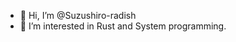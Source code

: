 - 👋 Hi, I’m @Suzushiro-radish
- 👀 I’m interested in Rust and System programming.

<!---
Suzushiro-radish/Suzushiro-radish is a ✨ special ✨ repository because its `README.md` (this file) appears on your GitHub profile.
You can click the Preview link to take a look at your changes.
--->
